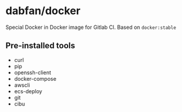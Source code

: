 # dabfan/docker

Special Docker in Docker image for Gitlab CI. Based on `docker:stable`

## Pre-installed tools

* curl
* pip
* openssh-client
* docker-compose
* awscli
* ecs-deploy
* git
* cibu